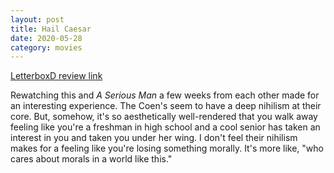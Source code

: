 ```yaml
---
layout: post
title: Hail Caesar
date: 2020-05-28
category: movies
---
```

 
[LetterboxD review link](https://letterboxd.com/samarthbhaskar/film/hail-caesar-2016/1/)

Rewatching this and <em>A Serious Man</em> a few weeks from each other made for an interesting experience. The Coen's seem to have a deep nihilism at their core. But, somehow, it's so aesthetically well-rendered that you walk away feeling like you're a freshman in high school and a cool senior has taken an interest in you and taken you under her wing. I don't feel their nihilism makes for a feeling like you're losing something morally. It's more like, "who cares about morals in a world like this."